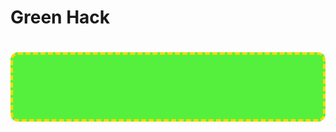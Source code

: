 # Green Hack

<h1 align="center" style="color:#55F03D; background:#55F03D; padding:20px; border-radius:12px; border: 4px dashed #FFD700;">
  🎉 PRESENTATION 🎉<br>
  <a href="./your-presentation.pdf" style="color:#55F03D; font-size:24px; text-decoration:underline;">
    📄 View Full Presentation (PDF)
  </a>
</h1>

